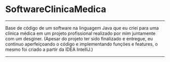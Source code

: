# SoftwareClinicaMedica

*************************************************************************************************************************************************************
Base de código de um software na linguagem Java que eu criei para uma clínica médica em um projeto profissional realizado por mim juntamente com um desginer. (Apesar do projeto ter sido finalizado e entregue, eu continuo aperfeiçoando o código e implementando funções e features, o mesmo foi criado a partir da IDEA IntelliJ.)
*************************************************************************************************************************************************************
